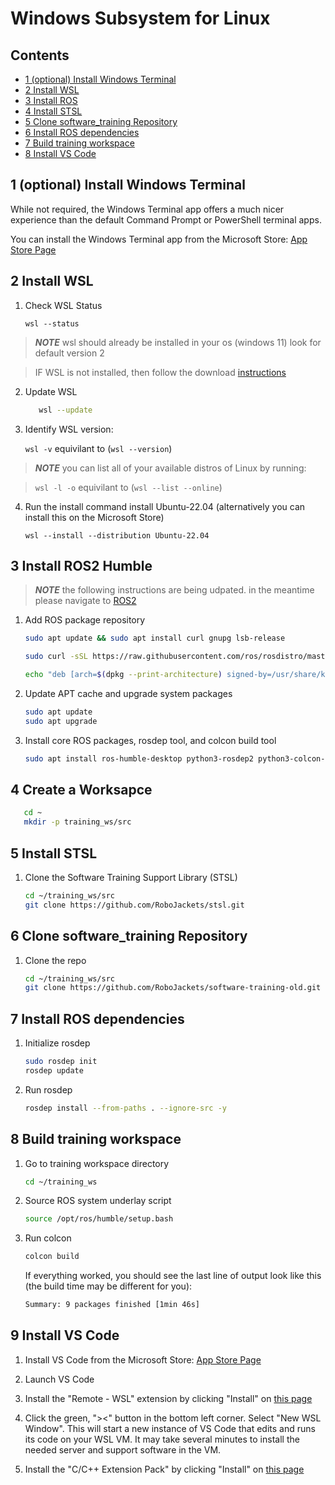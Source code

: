 # Windows Subsystem for Linux

<!-- START doctoc generated TOC please keep comment here to allow auto update -->
<!-- DON'T EDIT THIS SECTION, INSTEAD RE-RUN doctoc TO UPDATE -->
## Contents

- [1 (optional) Install Windows Terminal](#1-optional-install-windows-terminal)
- [2 Install WSL](#2-install-wsl)
- [3 Install ROS](#3-install-ros)
- [4 Install STSL](#4-install-stsl)
- [5 Clone software_training Repository](#5-clone-software_training-repository)
- [6 Install ROS dependencies](#6-install-ros-dependencies)
- [7 Build training workspace](#7-build-training-workspace)
- [8 Install VS Code](#8-install-vs-code)

<!-- END doctoc generated TOC please keep comment here to allow auto update -->


## 1 (optional) Install Windows Terminal

While not required, the Windows Terminal app offers a much nicer experience than the default Command Prompt or PowerShell terminal apps.

You can install the Windows Terminal app from the Microsoft Store: [App Store Page](https://www.microsoft.com/store/productId/9N0DX20HK701)

## 2 Install WSL

1. Check WSL Status

   ```wsl --status```  

> **_NOTE_** wsl should already be installed in your os (windows 11) look for default version 2

> IF WSL is not installed, then follow the download [instructions](https://learn.microsoft.com/en-us/windows/wsl/install)

2. Update WSL

   ```bash
      wsl --update
   ```

3. Identify WSL version:

   ```wsl -v``` equivilant to (```wsl --version```)

> **_NOTE_** you can list all of your available distros of Linux by running:

> ```wsl -l -o``` equivilant to (```wsl --list --online```)

4. Run the install command install Ubuntu-22.04 (alternatively you can install this on the Microsoft Store)

   ```
   wsl --install --distribution Ubuntu-22.04
   ```

## 3 Install ROS2 Humble

> **_NOTE_** the following instructions are being udpated. in the meantime please navigate to [ROS2](https://docs.ros.org/en/humble/Installation.html)

1. Add ROS package repository

   ```bash
   sudo apt update && sudo apt install curl gnupg lsb-release

   sudo curl -sSL https://raw.githubusercontent.com/ros/rosdistro/master/ros.key -o /usr/share/keyrings/ros-archive-keyring.gpg
   
   echo "deb [arch=$(dpkg --print-architecture) signed-by=/usr/share/keyrings/ros-archive-keyring.gpg] http://packages.ros.org/ros2/ubuntu $(source /etc/os-release && echo $UBUNTU_CODENAME) main" | sudo tee /etc/apt/sources.list.d/ros2.list > /dev/null
   ```

1. Update APT cache and upgrade system packages

   ```bash
   sudo apt update
   sudo apt upgrade
   ```

1. Install core ROS packages, rosdep tool, and colcon build tool

   ```bash
   sudo apt install ros-humble-desktop python3-rosdep2 python3-colcon-common-extensions
   ```

## 4 Create a Worksapce

```bash
   cd ~
   mkdir -p training_ws/src
```

## 5 Install STSL

1. Clone the Software Training Support Library (STSL)
   ```bash
   cd ~/training_ws/src
   git clone https://github.com/RoboJackets/stsl.git
   ```

## 6 Clone software_training Repository

1. Clone the repo

   ```bash
   cd ~/training_ws/src
   git clone https://github.com/RoboJackets/software-training-old.git
   ````

## 7 Install ROS dependencies

1. Initialize rosdep

   ```bash
   sudo rosdep init
   rosdep update
   ```

2. Run rosdep

   ```bash
   rosdep install --from-paths . --ignore-src -y
   ```

## 8 Build training workspace

1. Go to training workspace directory

   ```bash
   cd ~/training_ws
   ```

2. Source ROS system underlay script

   ```bash
   source /opt/ros/humble/setup.bash
   ```

3. Run colcon

   ```bash
   colcon build
   ```

   If everything worked, you should see the last line of output look like this (the build time may be different for you):

   ```bash
   Summary: 9 packages finished [1min 46s]
   ```

## 9 Install VS Code

1. Install VS Code from the Microsoft Store: [App Store Page](https://apps.microsoft.com/store/detail/XP9KHM4BK9FZ7Q)

1. Launch VS Code

1. Install the "Remote - WSL" extension by clicking "Install" on [this page](https://marketplace.visualstudio.com/items?itemName=ms-vscode-remote.remote-wsl)

1. Click the green, "><" button in the bottom left corner. Select "New WSL Window". This will start a new instance of VS Code that edits and runs its code on your WSL VM. It may take several minutes to install the needed server and support software in the VM.

1. Install the "C/C++ Extension Pack" by clicking "Install" on [this page](https://marketplace.visualstudio.com/items?itemName=ms-vscode.cpptools-extension-pack)
